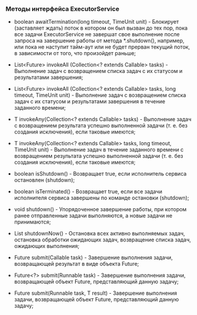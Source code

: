 ### Методы интерфейса ExecutorService

- boolean awaitTermination(long timeout, TimeUnit unit)	- Блокирует (заставляет ждать) поток в котором он был
  вызван до тех пор, пока все задачи ExecutorService не завершат свое выполнение после запроса на завершение
  работы от метода *.shutdown(), например, или пока не наступит тайм-аут или не будет прерван текущий поток,
  в зависимости от того, что произойдет раньше;

- List<Future<T>> invokeAll (Collection<? extends Callable<T>> tasks) -	Выполнение задач с возвращением списка
  задач с их статусом и результатами завершения;

- List<Future<T>> invokeAll (Collection<? extends Callable<T>> tasks, long timeout, TimeUnit unit) - Выполнение
  задач с возвращением списка задач с их статусом и результатами завершения в течение заданного времени;

- T invokeAny(Collection<? extends Callable<T>> tasks) - Выполнение задач с возвращением результата успешно
  выполненной задачи (т. е. без создания исключения), если таковые имеются;

- T invokeAny(Collection<? extends Callable<T>> tasks, long timeout, TimeUnit unit)	- Выполнение задач в течение
  заданного времени с возвращением результата успешно выполненной задачи (т. е. без создания исключения), если
  таковые имеются;

- boolean isShutdown() - Возвращает true, если исполнитель сервиса остановлен (shutdown);

- boolean isTerminated() - Возвращает true, если все задачи исполнителя сервиса завершены по команде остановки
  (shutdown);

- void shutdown() - Упорядоченное завершение работы, при котором ранее отправленные задачи выполняются, а новые
  задачи не принимаются;

- List<Runnable> shutdownNow() - Остановка всех активно выполняемых задач, остановка обработки ожидающих задач,
  возвращение списка задач, ожидающих выполнения;

- Future<T> submit(Callable<T> task) - Завершение выполнения задачи, возвращающей результат в виде
  объекта Future;

- Future<?> submit(Runnable task) - Завершение выполнения задачи, возвращающей объект Future, представляющий
  данную задачу;

- Future<T> submit(Runnable task, T result) - Завершение выполнения задачи, возвращающей объект Future,
  представляющий данную задачу;
